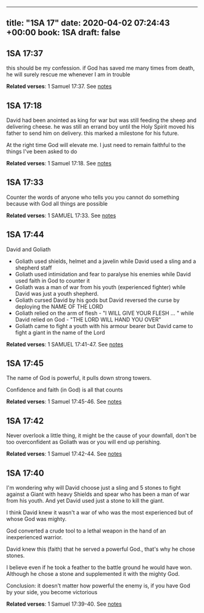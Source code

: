 
---
title: "1SA 17"
date: 2020-04-02 07:24:43 +00:00
book: 1SA
draft: false
---

## 1SA 17:37

this should be my confession. if God has saved me many times from death, he will surely rescue me whenever I am in trouble

**Related verses**: 1 Samuel 17:37. See [notes](https://my.bible.com/notes/3398697244265538431)


## 1SA 17:18

David had been anointed as king for war but was still feeding the sheep and delivering cheese. he was still an errand boy until the Holy Spirit moved his father to send him on delivery. this marked a milestone for his future.

At the right time God will elevate me. I just need to remain faithful to the things I've been asked to do

**Related verses**: 1 Samuel 17:18. See [notes](https://my.bible.com/notes/3398692530446656323)


## 1SA 17:33

Counter the words of anyone who tells you you cannot do something because with God all things are possible

**Related verses**: 1 SAMUEL 17:33. See [notes](https://my.bible.com/notes/2631847791748178142)


## 1SA 17:44

David and Goliath 
- Goliath used shields, helmet and a javelin while David used a sling and a shepherd staff
- Goliath used intimidation and fear to paralyse his enemies while David used faith in God to counter it
- Goliath was a man of war from his youth (experienced fighter) while David was just a youth shepherd.
- Goliath cursed David by his gods but David reversed the curse by deploying the NAME OF THE LORD
- Goliath relied on the arm of flesh - "I WILL GIVE YOUR FLESH ... " while David relied on God - "THE LORD WILL HAND YOU OVER"
- Goliath came to fight a youth with his armour bearer but David came to fight a giant in the name of the Lord

**Related verses**: 1 SAMUEL 17:41-47. See [notes](https://my.bible.com/notes/2631579612882920234)


## 1SA 17:45

The name of God is powerful, it pulls down strong towers. 

Confidence and faith (in God) is all that counts

**Related verses**: 1 Samuel 17:45-46. See [notes](https://my.bible.com/notes/2270970203087823424)


## 1SA 17:42

Never overlook a little thing, it might be the cause of your downfall, don't be too overconfident as Goliath was or you will end up perishing.

**Related verses**: 1 Samuel 17:42-44. See [notes](https://my.bible.com/notes/2270968660036936252)


## 1SA 17:40

I'm wondering why will David choose just a sling and 5 stones to fight against a Giant with heavy Shields and spear who has been a man of war from his youth. And yet David used just a stone to kill the giant. 

I think David knew it wasn't a war of who was the most experienced but of whose God was mighty. 

God converted a crude tool to a lethal weapon in the hand of an inexperienced warrior. 

David knew this (faith) that he served a powerful God., that's why he chose stones. 

I believe even if he took a feather to the battle ground he would have won. Although he chose a stone and supplemented it with the mighty God.

Conclusion: it doesn't matter how powerful the enemy is, if you have God by your side, you become victorious

**Related verses**: 1 Samuel 17:39-40. See [notes](https://my.bible.com/notes/2270965280719757882)

